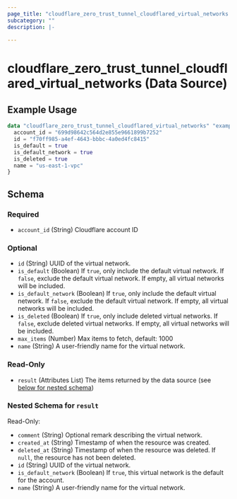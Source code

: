```yaml
---
page_title: "cloudflare_zero_trust_tunnel_cloudflared_virtual_networks Data Source - Cloudflare"
subcategory: ""
description: |-
  
---
```


# cloudflare_zero_trust_tunnel_cloudflared_virtual_networks (Data Source)



## Example Usage

```terraform
data "cloudflare_zero_trust_tunnel_cloudflared_virtual_networks" "example_zero_trust_tunnel_cloudflared_virtual_networks" {
  account_id = "699d98642c564d2e855e9661899b7252"
  id = "f70ff985-a4ef-4643-bbbc-4a0ed4fc8415"
  is_default = true
  is_default_network = true
  is_deleted = true
  name = "us-east-1-vpc"
}
```

<!-- schema generated by tfplugindocs -->
## Schema

### Required

- `account_id` (String) Cloudflare account ID

### Optional

- `id` (String) UUID of the virtual network.
- `is_default` (Boolean) If `true`, only include the default virtual network. If `false`, exclude the default virtual network. If empty, all virtual networks will be included.
- `is_default_network` (Boolean) If `true`, only include the default virtual network. If `false`, exclude the default virtual network. If empty, all virtual networks will be included.
- `is_deleted` (Boolean) If `true`, only include deleted virtual networks. If `false`, exclude deleted virtual networks. If empty, all virtual networks will be included.
- `max_items` (Number) Max items to fetch, default: 1000
- `name` (String) A user-friendly name for the virtual network.

### Read-Only

- `result` (Attributes List) The items returned by the data source (see [below for nested schema](#nestedatt--result))

<a id="nestedatt--result"></a>
### Nested Schema for `result`

Read-Only:

- `comment` (String) Optional remark describing the virtual network.
- `created_at` (String) Timestamp of when the resource was created.
- `deleted_at` (String) Timestamp of when the resource was deleted. If `null`, the resource has not been deleted.
- `id` (String) UUID of the virtual network.
- `is_default_network` (Boolean) If `true`, this virtual network is the default for the account.
- `name` (String) A user-friendly name for the virtual network.


